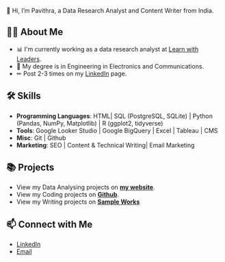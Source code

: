 👋 Hi, I’m Pavithra, a Data Research Analyst and Content Writer from India.

## 🙋‍♀️ About Me

- 📊 I'm currently working as a data research analyst at [Learn with Leaders](https://learnwithleaders.com/).
- 📐 My degree is in Engineering in Electronics and Communications.
- ✏ Post 2-3 times on my [LinkedIn](https://www.linkedin.com/in/pavithra-muniyandi-1116b5114/) page. 

## 🛠 Skills
- **Programming Languages**: HTML| SQL (PostgreSQL, SQLite) | Python (Pandas, NumPy, Matplotlib) | R (ggplot2, tidyverse)
- **Tools**: Google Looker Studio | Google BigQuery | Excel | Tableau | CMS
- **Misc**: Git | Github
- **Marketing**: SEO | Content & Technical Writing| Email Marketing

## 📚 Projects

- View my Data Analysing projects on [**my website**](https://public.tableau.com/app/profile/pavithra.muniyandi/vizzes). 
- View my Coding projects on [**Github**](https://github.com/Pavithra24-py).
- View my Writing projects on [**Sample Works**](https://docs.google.com/document/d/1r4zyzJfFl-QtJWOo6WPM3h8o-Kn2ZpZvc-hjhC4LkRA/edit)


## 📫 Connect with Me

- [LinkedIn](https://www.linkedin.com/in/pavithra-muniyandi-1116b5114/)
- [Email](mailto:vippavithra1998@gmail.com)

